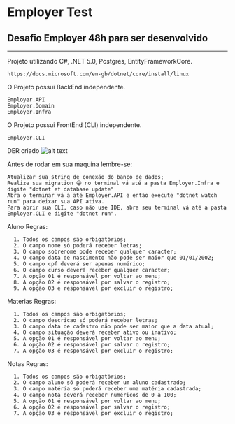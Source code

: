 # Employer Test

## Desafio Employer 48h para ser desenvolvido
------------------------------------------------------------

Projeto utilizando C#, .NET 5.0, Postgres, EntityFrameworkCore.

```
https://docs.microsoft.com/en-gb/dotnet/core/install/linux
```


O Projeto possui BackEnd independente.

```
Employer.API
Employer.Domain
Employer.Infra
```
O Projeto possui FrontEnd (CLI) independente.

```
Employer.CLI
```
DER criado
![alt text](https://i.imgur.com/TgzGjoe.png)

Antes de rodar em sua maquina lembre-se:

```
Atualizar sua string de conexão do banco de dados;
Realize sua migration 😀 no terminal vá até a pasta Employer.Infra e digite "dotnet ef database update"
Abra o terminar vá a até Employer.API e então execute "dotnet watch run" para deixar sua API ativa.
Para abrir sua CLI, caso não use IDE, abra seu terminal vá até a pasta Employer.CLI e digite "dotnet run".
```

Aluno Regras:
```
  1. Todos os campos são orbigatórios;
  2. O campo nome só poderá receber letras;
  3. O campo sobrenome pode receber qualquer caracter;
  4. O campo data de nascimento não pode ser maior que 01/01/2002;
  5. O campo cpf deverá ser apenas numérico;
  6. O campo curso deverá receber qualquer caracter;
  7. A opção 01 é responsável por voltar ao menu;
  8. A opção 02 é responsável por salvar o registro;
  9. A opção 03 é responsável por excluir o registro;
```

Materias Regras:
```
  1. Todos os campos são orbigatórios;
  2. O campo descricao só poderá receber letras;
  3. O campo data de cadastro não pode ser maior que a data atual;
  4. O campo situação deverá receber ativo ou inativo;
  5. A opção 01 é responsável por voltar ao menu;
  6. A opção 02 é responsável por salvar o registro;
  7. A opção 03 é responsável por excluir o registro;
```

Notas Regras:
```
  1. Todos os campos são orbigatórios;
  2. O campo aluno só poderá receber um aluno cadastrado;
  3. O campo matéria só poderá receber uma matéria cadastrada;
  4. O campo nota deverá receber numéricos de 0 a 100;
  5. A opção 01 é responsável por voltar ao menu;
  6. A opção 02 é responsável por salvar o registro;
  7. A opção 03 é responsável por excluir o registro;
```

